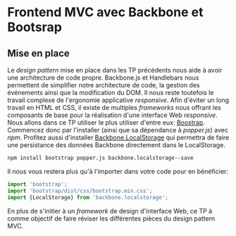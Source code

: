 # Frontend MVC avec Backbone et Bootsrap

  

## Mise en place

Le *design pattern* mise en place dans les TP précédents nous aide à avoir une architecture de code propre. Backbone.js et Handlebars nous permettent de simplifier notre architecture de code, la gestion des événements ainsi que la modification du DOM.   Il nous reste toutefois le travail complexe de l'ergonomie applicative *responsive*. Afin d'éviter un long travail en HTML et CSS, il existe de multiples *frameworks* nous offrant les composants de base pour la réalisation d'une interface Web *responsive*. Nous allons dans ce TP utiliser le plus utiliser d'entre eux: [Boostrap](https://getbootstrap.com/). Commencez donc par l'installer (ainsi que sa dépendance à *popper.js*) avec *npm*. Profitez aussi d'installer [Backbone.LocalStorage](https://github.com/jeromegn/Backbone.localStorage) qui permettra de faire une persistance des données Backbone directement dans le LocalStorage.

```bash
npm install bootstrap popper.js backbone.localstorage--save
```
Il nous vous restera plus qu'à l'importer dans votre code pour en bénéficier:

```js
import 'bootstrap';
import 'bootstrap/dist/css/bootstrap.min.css';
import {LocalStorage} from 'backbone.localstorage';
```
En plus de s'initier à un *framework* de design d'interface Web, ce TP à comme objectif de faire réviser les différentes pièces du design pattern MVC.


<!--stackedit_data:
eyJoaXN0b3J5IjpbMTE4Mjg1NzU2OV19
-->